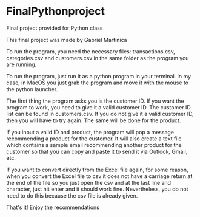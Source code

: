 # FinalPythonproject
Final project provided for Python class

This final project was made by Gabriel Martinica

To run the program, you need the necessary files: transactions.csv, categories.csv and customers.csv in the same folder as the program you are running.

To run the program, just run it as a python program in your terminal. In my case, in MacOS you just grab the program and move it with the mouse to the python launcher. 

The first thing the program asks you is the customer ID. If you want the program to work, you need to give it a valid customer ID. The customer ID list can be found in customers.csv. If you do not give it a valid customer ID, then you will have to try again. The same will be done for the product.

If you input a valid ID and product, the program will pop a message recommending a product for the customer. It will also create a text file which contains a sample email recommending another product for the customer so that you can copy and paste it to send it via Outlook, Gmail, etc.

If you want to convert directly from the Excel file again, for some reason, when you convert the Excel file to csv it does not have a carriage return at the end of the file so you just open the csv and at the last line and character, just hit enter and it should work fine. Nevertheless, you do not need to do this because the csv file is already given.

That's it! Enjoy the recommendations
